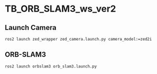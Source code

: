 # TB_ORB_SLAM3_ws_ver2

## Launch Camera
```
ros2 launch zed_wrapper zed_camera.launch.py camera_model:=zed2i
```

## ORB-SLAM3
```
ros2 launch orbslam3 orb_slam3.launch.py
```